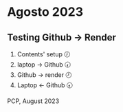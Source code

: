 # Agosto 2023
## Testing Github -> Render

1. Contents' setup 🕖
2. laptop -> Github 🕢
3. Github -> render 🕗
4. Laptop <- Github 🕣

PCP, August 2023
